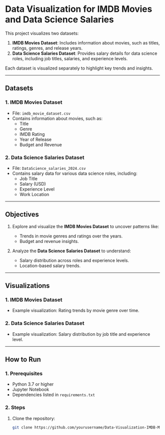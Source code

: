 # Data Visualization for IMDB Movies and Data Science Salaries

This project visualizes two datasets:
1. **IMDB Movies Dataset**: Includes information about movies, such as titles, ratings, genres, and release years.
2. **Data Science Salaries Dataset**: Provides salary details for data science roles, including job titles, salaries, and experience levels.

Each dataset is visualized separately to highlight key trends and insights.

---

## Datasets

### 1. IMDB Movies Dataset
- File: `imdb_movie_dataset.csv`
- Contains information about movies, such as:
  - Title
  - Genre
  - IMDB Rating
  - Year of Release
  - Budget and Revenue

### 2. Data Science Salaries Dataset
- File: `DataScience_salaries_2024.csv`
- Contains salary data for various data science roles, including:
  - Job Title
  - Salary (USD)
  - Experience Level
  - Work Location

---

## Objectives

1. Explore and visualize the **IMDB Movies Dataset** to uncover patterns like:
   - Trends in movie genres and ratings over the years.
   - Budget and revenue insights.

2. Analyze the **Data Science Salaries Dataset** to understand:
   - Salary distribution across roles and experience levels.
   - Location-based salary trends.

---

## Visualizations

### 1. IMDB Movies Dataset
- Example visualization: Rating trends by movie genre over time.
  


### 2. Data Science Salaries Dataset
- Example visualization: Salary distribution by job title and experience level.
  


---

## How to Run

### **1. Prerequisites**
- Python 3.7 or higher
- Jupyter Notebook
- Dependencies listed in `requirements.txt`

### **2. Steps**
1. Clone the repository:
   ```bash
   git clone https://github.com/yourusername/Data-Visualization-IMDB-Movie-and-DS-Salaries.git
